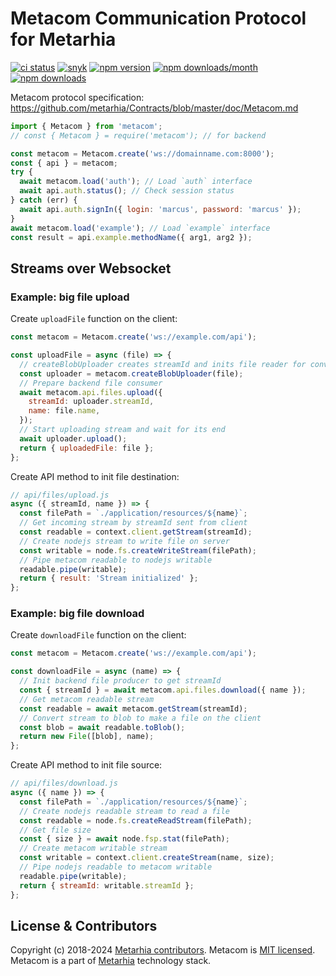 # Metacom Communication Protocol for Metarhia

[![ci status](https://github.com/metarhia/metacom/workflows/Testing%20CI/badge.svg)](https://github.com/metarhia/metacom/actions?query=workflow%3A%22Testing+CI%22+branch%3Amaster)
[![snyk](https://snyk.io/test/github/metarhia/metacom/badge.svg)](https://snyk.io/test/github/metarhia/metacom)
[![npm version](https://badge.fury.io/js/metacom.svg)](https://badge.fury.io/js/metacom)
[![npm downloads/month](https://img.shields.io/npm/dm/metacom.svg)](https://www.npmjs.com/package/metacom)
[![npm downloads](https://img.shields.io/npm/dt/metacom.svg)](https://www.npmjs.com/package/metacom)

Metacom protocol specification:
https://github.com/metarhia/Contracts/blob/master/doc/Metacom.md

```js
import { Metacom } from 'metacom';
// const { Metacom } = require('metacom'); // for backend

const metacom = Metacom.create('ws://domainname.com:8000');
const { api } = metacom;
try {
  await metacom.load('auth'); // Load `auth` interface
  await api.auth.status(); // Check session status
} catch (err) {
  await api.auth.signIn({ login: 'marcus', password: 'marcus' });
}
await metacom.load('example'); // Load `example` interface
const result = api.example.methodName({ arg1, arg2 });
```

## Streams over Websocket

### Example: big file upload

Create `uploadFile` function on the client:

```js
const metacom = Metacom.create('ws://example.com/api');

const uploadFile = async (file) => {
  // createBlobUploader creates streamId and inits file reader for convenience
  const uploader = metacom.createBlobUploader(file);
  // Prepare backend file consumer
  await metacom.api.files.upload({
    streamId: uploader.streamId,
    name: file.name,
  });
  // Start uploading stream and wait for its end
  await uploader.upload();
  return { uploadedFile: file };
};
```

Create API method to init file destination:

```js
// api/files/upload.js
async ({ streamId, name }) => {
  const filePath = `./application/resources/${name}`;
  // Get incoming stream by streamId sent from client
  const readable = context.client.getStream(streamId);
  // Create nodejs stream to write file on server
  const writable = node.fs.createWriteStream(filePath);
  // Pipe metacom readable to nodejs writable
  readable.pipe(writable);
  return { result: 'Stream initialized' };
};
```

### Example: big file download

Create `downloadFile` function on the client:

```js
const metacom = Metacom.create('ws://example.com/api');

const downloadFile = async (name) => {
  // Init backend file producer to get streamId
  const { streamId } = await metacom.api.files.download({ name });
  // Get metacom readable stream
  const readable = await metacom.getStream(streamId);
  // Convert stream to blob to make a file on the client
  const blob = await readable.toBlob();
  return new File([blob], name);
};
```

Create API method to init file source:

```js
// api/files/download.js
async ({ name }) => {
  const filePath = `./application/resources/${name}`;
  // Create nodejs readable stream to read a file
  const readable = node.fs.createReadStream(filePath);
  // Get file size
  const { size } = await node.fsp.stat(filePath);
  // Create metacom writable stream
  const writable = context.client.createStream(name, size);
  // Pipe nodejs readable to metacom writable
  readable.pipe(writable);
  return { streamId: writable.streamId };
};
```

## License & Contributors

Copyright (c) 2018-2024 [Metarhia contributors](https://github.com/metarhia/metacom/graphs/contributors).
Metacom is [MIT licensed](./LICENSE).\
Metacom is a part of [Metarhia](https://github.com/metarhia) technology stack.
